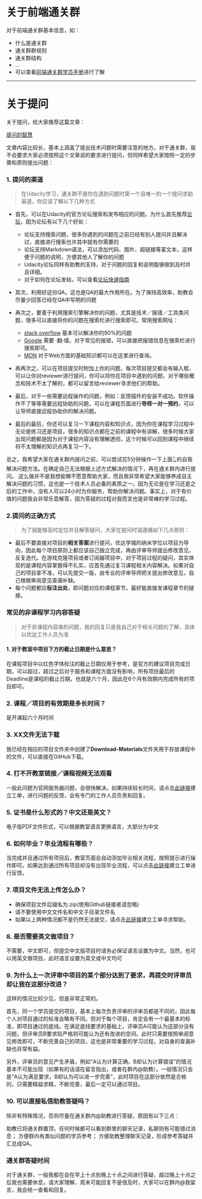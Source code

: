 # 关于前端通关群
对于前端通关群基本信息，如：
* 什么是通关群
* 通关群群规则
* 通关群结构
* ...
* 可以查看[前端通关群学员手册](https://shimo.im/doc/bZWadyhEdvYLYNfa?r=JDGG20/)进行了解
---

# 关于提问
关于提问，给大家推荐这篇文章：

[提问的智慧](https://github.com/ryanhanwu/How-To-Ask-Questions-The-Smart-Way/blob/master/README-zh_CN.md)

文章内容比较长，基本上涵盖了提出技术问题时需要注意的地方。对于通关群，我不会要求大家必须按照这个文章说的要求进行提问，但同样希望大家按照一定的步骤和原则提出问题：

### 1. 提问的渠道
> 在Udacity学习，通关群不是你在遇到问题时第一个且唯一的一个提问求助渠道，你应该了解以下几种方式

* 首先，可以在Udacity的官方论坛搜索和发布相应的问题。为什么首先推荐[论坛](http://discussions.youdaxue.com/)，因为论坛有以下几个好处：
  * 论坛支持搜索问题，很多你遇到的问题在之前已经有别人提问并且解决过，直接进行搜索也许其中就有你需要的
  * 论坛支持Markdown语法，可以添加代码、图片、超链接等富文本，这样便于问题的说明，方便其他人了解你的问题
  * Udacity论坛同样有助教的支持，对于问题的回复和说明能够做到及时并且详细。
  * 对于如何在论坛发帖，可以查看[论坛快速指南](https://discussions.youdaxue.com/t/topic/58)
  
* 其次，利用好这份QA，这也是QA的最大作用所在。为了保持高效率，助教会尽量少回答已经在QA中写明的问题

* 再次之，要善于利用搜索引擎解决你的问题，尤其是技术／报错／工具类问题，很多可以直接将你的问题在搜索栏进行搜索即可。常用搜索网址：
  * [stack overflow](https://stackoverflow.com/) 基本可以解决你的90%的问题
  * [Google](https://www.google.com/?hl=zh) 需要 ·翻·墙，对于常见的报错，可以直接把报错信息在搜索栏进行搜索即可。
  * [MDN](https://developer.mozilla.org/zh-CN/) 对于Web方面的基础知识都可以在这里进行查询。
  
* 再再次之，可以在项目提交时附加上你的问题，每次项目提交都会有输入框，可以让你对reviewer进行提问，你可以将你在项目中遇到的问题，对于哪些概念和技术不太了解的，都可以留言给reviewer寻求他们的帮助。

* 最后，对于一些需要远程操作的问题，例如：反馈插件的安装不成功，软件操作不了等等需要远程协助的问题，可以在课程页面进行**导师一对一预约**，可以让导师直接远程协助你的解决问题。

* 最后的最后，你还可以复习一下课程内容和知识点，因为你在课程学习过程中无论是练习还是项目，很多的知识点都在之前的课程中有讲解，很多时候大家出现问题都是因为对于课程内容没有理解透彻，这个时候可以回到课程中继续将不太理解的知识点再复习一下。

总之，我希望大家在通关群内提问之前，可以尝试花5分钟操作一下上面👆的自我解决问题方法。在确定自己无法根据上述方式解决的情况下，再在通关群内进行提问。
这么做并不是我想偷懒不愿意帮助大家，而且我非常希望大家能够养成自主解决问题的习惯，这也是一个技术人员必备的素质之一。因为无论是在学习还是之后的工作中，没有人可以24小时为你服务，帮助你解决问题。事实上，对于有价值的问题我会非常乐意解答，因为答疑的过程对我而言也是非常棒的学习过程。

### 2.提问的正确方式
> 为了我能够及时定位并且解答疑问，大家在提问时请遵循如下几点原则：
* 最后不要直接对项目的**相关答案**进行提问，优达学城的纳米学位以项目为导向，因此每个项目原则上都应该自己独立完成，再由评审导师提出修改意见，反复迭代。在游戏克隆项目或者订阅器项目中，对于项目过程的疑问，其实体现的是课程内容掌握得不扎实，应首先通过复习课程相关内容解决。如果对自己的项目拿不准，可以先提交一版，由专业的评审导师把关提出修改意见，自己根据审阅意见查漏补缺。
* 每个问题都应**标注出处**，即问题对应的课程章节。最好能直接发课程章节的链接。

### 常见的非课程学习内容答疑
> 对于非课程内容类的问题，我的回复只是我自己对于相关问题的了解，具体以优达工作人员为准
#### 1. 对于教室中项目下方的截止日期是什么意思？
在课程项目中以红色字体标注的截止日期仅用于参考，是官方的建议项目完成日期，可以超过，超过之后对于服务和课程方面没有影响，所有项目最后的Deadline是课程的截止日期，也就是六个月，因此在6个月有效期内完成所有的项目即可。

### 2. 课程／项目的有效期是多长时间？
是开课起六个月时间

### 3. XX文件无法下载
我已经在相应的项目文件夹中创建了**Download-Materials**文件夹用于存放课程中的文件，可以直接在GitHub下载。

### 4. 打不开教室链接／课程视频无法观看
一般此问题为官网服务器问题，会很快解决。如果持续较长时间，请点击[此链接](https://udacity-cn.zendesk.com/hc/zh-cn/requests/new)建立工单，进行问题的反馈，会有专门的工作人员负责和回复。

### 5. 证书是什么形式的？中文还是英文？
电子版PDF文件形式，可以根据教室语言更换语言，大部分为中文

### 6. 如何毕业？毕业流程有哪些？
当完成并且通过所有项目后，教室页面会自动添加毕业相关流程，按照提示进行操作即可。如果达到通过所有项目却没有出现毕业流程，可以点击[此链接](https://udacity-cn.zendesk.com/hc/zh-cn/requests/new)建立工单进行反馈。

### 7. 项目文件无法上传怎么办？
* 确保项目文件后缀名为.zip(使用Github链接者请忽略)
* 请不要使用中文文件名和中文子目录文件名
* 如果以上两种情况都不是仍然无法提交，请点击[此链接](https://udacity-cn.zendesk.com/hc/zh-cn/requests/new)建立工单寻求帮助。

### 8. 是否需要英文做项目？
不需要，中文即可，但提交中文版项目时请务必保证语言设置为中文。当然，也可以用英文做项目，此时语言设置为英文或中文均可

### 9. 为什么上一次评审中项目的某个部分达到了要求，再提交时评审员却让我在这部分改进？
这样的情况比较少见，但是非常正常的。

首先，同一个学员提交的项目，基本上每次负责评审的评审员都是不同的，因此每个人对项目通过的标准会略有不同。但对于每个项目，肯定会有一个最基本的标准，即项目通过的底线。在满足底线要求的基础上，评审员A可能认为这部分没有问题，但评审员B要求较严格则可能认为还有改进的空间。此时只需要按照审阅意见修改即可，不断完善自己的项目，这也是非常重要的学习过程，对自身的查漏补缺也非常有益。

另外，评审员的意见产生矛盾，例如“A认为计算正确，B却认为计算错误”的情况基本不可能出现（如果有的话请在留言指出，或者在群内@助教）。一般情况只会是“A认为满足要求，B却认为可以进一步完善”，此时项目在这部分依然是合格的，只需要精益求精，不断完善，最后一定可以通过项目。

### 10. 可以直接私信助教答疑吗？
除非有特殊情况，否则尽量在通关群内@助教进行答疑，原因有以下三点：

助教已将通关群置顶，任何时候都可以看到群里的聊天记录，私聊则有可能错过消息；
方便群内有类似问题的学员参考；
方便助教整理聊天记录，形成参考答疑并汇总成QA。

### 通关群答疑时间
对于通关群，一般我都在会在早上十点到晚上十点之间进行答疑，超过晚上十点之后我也需要休息，请大家理解，周末可能回复不是很及时，大家可以在群内@我留言，我会统一查看和回复。



